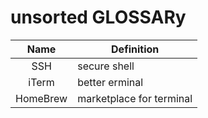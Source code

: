 # unsorted GLOSSARy

|   Name   | Definition               |
| :------: | ------------------------ |
|   SSH    | secure shell             |
|  iTerm   | better erminal           |
| HomeBrew | marketplace for terminal |
